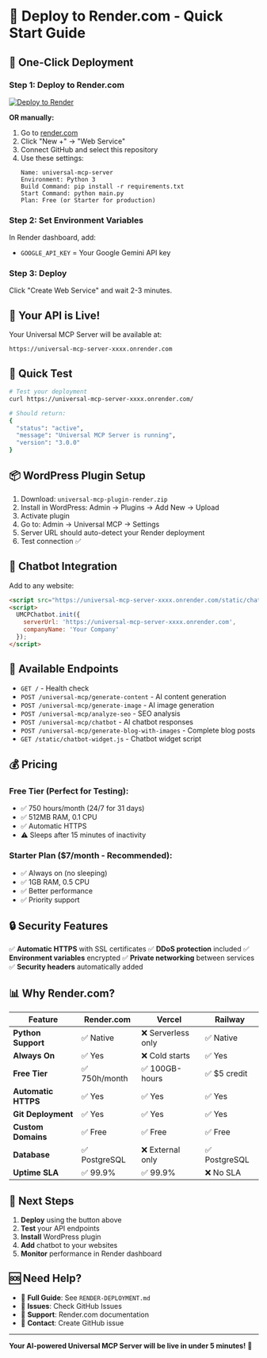 # 🚀 Deploy to Render.com - Quick Start Guide

## 🎯 One-Click Deployment

### Step 1: Deploy to Render.com
[![Deploy to Render](https://render.com/images/deploy-to-render-button.svg)](https://render.com/deploy?repo=https://github.com/khiwniti/SEOForge-mcp-server)

**OR manually:**

1. Go to [render.com](https://render.com)
2. Click "New +" → "Web Service"
3. Connect GitHub and select this repository
4. Use these settings:
   ```
   Name: universal-mcp-server
   Environment: Python 3
   Build Command: pip install -r requirements.txt
   Start Command: python main.py
   Plan: Free (or Starter for production)
   ```

### Step 2: Set Environment Variables
In Render dashboard, add:
- `GOOGLE_API_KEY` = Your Google Gemini API key

### Step 3: Deploy
Click "Create Web Service" and wait 2-3 minutes.

## 🎉 Your API is Live!

Your Universal MCP Server will be available at:
```
https://universal-mcp-server-xxxx.onrender.com
```

## 🔧 Quick Test

```bash
# Test your deployment
curl https://universal-mcp-server-xxxx.onrender.com/

# Should return:
{
  "status": "active",
  "message": "Universal MCP Server is running",
  "version": "3.0.0"
}
```

## 📦 WordPress Plugin Setup

1. Download: `universal-mcp-plugin-render.zip`
2. Install in WordPress: Admin → Plugins → Add New → Upload
3. Activate plugin
4. Go to: Admin → Universal MCP → Settings
5. Server URL should auto-detect your Render deployment
6. Test connection ✅

## 🤖 Chatbot Integration

Add to any website:
```html
<script src="https://universal-mcp-server-xxxx.onrender.com/static/chatbot-widget.js"></script>
<script>
  UMCPChatbot.init({
    serverUrl: 'https://universal-mcp-server-xxxx.onrender.com',
    companyName: 'Your Company'
  });
</script>
```

## 🎯 Available Endpoints

- `GET /` - Health check
- `POST /universal-mcp/generate-content` - AI content generation
- `POST /universal-mcp/generate-image` - AI image generation  
- `POST /universal-mcp/analyze-seo` - SEO analysis
- `POST /universal-mcp/chatbot` - AI chatbot responses
- `POST /universal-mcp/generate-blog-with-images` - Complete blog posts
- `GET /static/chatbot-widget.js` - Chatbot widget script

## 💰 Pricing

### Free Tier (Perfect for Testing):
- ✅ 750 hours/month (24/7 for 31 days)
- ✅ 512MB RAM, 0.1 CPU
- ✅ Automatic HTTPS
- ⚠️ Sleeps after 15 minutes of inactivity

### Starter Plan ($7/month - Recommended):
- ✅ Always on (no sleeping)
- ✅ 1GB RAM, 0.5 CPU  
- ✅ Better performance
- ✅ Priority support

## 🔒 Security Features

✅ **Automatic HTTPS** with SSL certificates
✅ **DDoS protection** included
✅ **Environment variables** encrypted
✅ **Private networking** between services
✅ **Security headers** automatically added

## 📊 Why Render.com?

| Feature | Render.com | Vercel | Railway |
|---------|------------|--------|---------|
| **Python Support** | ✅ Native | ❌ Serverless only | ✅ Native |
| **Always On** | ✅ Yes | ❌ Cold starts | ✅ Yes |
| **Free Tier** | ✅ 750h/month | ✅ 100GB-hours | ✅ $5 credit |
| **Automatic HTTPS** | ✅ Yes | ✅ Yes | ✅ Yes |
| **Git Deployment** | ✅ Yes | ✅ Yes | ✅ Yes |
| **Custom Domains** | ✅ Free | ✅ Free | ✅ Free |
| **Database** | ✅ PostgreSQL | ❌ External only | ✅ PostgreSQL |
| **Uptime SLA** | ✅ 99.9% | ✅ 99.9% | ❌ No SLA |

## 🚀 Next Steps

1. **Deploy** using the button above
2. **Test** your API endpoints
3. **Install** WordPress plugin
4. **Add** chatbot to your websites
5. **Monitor** performance in Render dashboard

## 🆘 Need Help?

- 📖 **Full Guide**: See `RENDER-DEPLOYMENT.md`
- 🐛 **Issues**: Check GitHub Issues
- 💬 **Support**: Render.com documentation
- 📧 **Contact**: Create GitHub issue

---

**Your AI-powered Universal MCP Server will be live in under 5 minutes!** 🎉